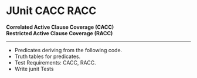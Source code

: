 # JUnit CACC RACC
<b>Correlated Active Clause Coverage (CACC) <br>
Restricted Active Clause Coverage (RACC)</b>
 <hr>
 
- Predicates deriving from the following code.
- Truth tables for predicates.
- Test Requirements: CACC, RACC.
- Write junit Tests
